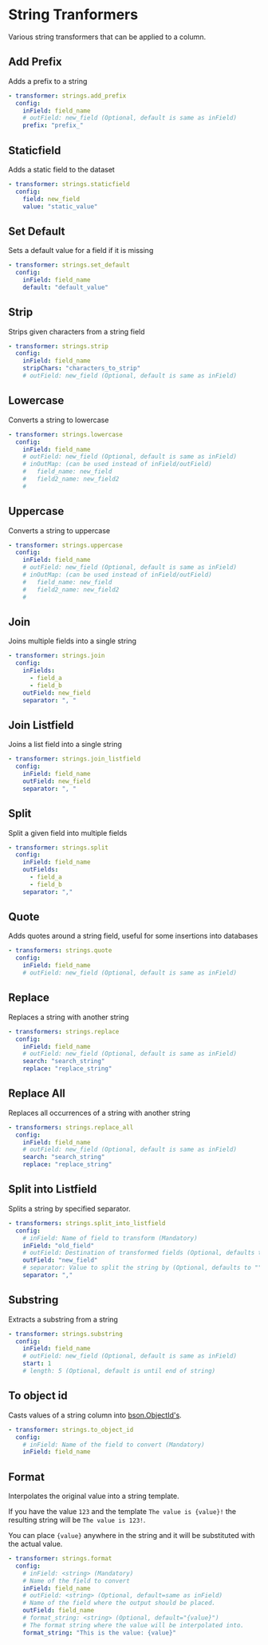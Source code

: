 # String Tranformers
Various string transformers that can be applied to a column.

## Add Prefix
Adds a prefix to a string

```yaml
- transformer: strings.add_prefix
  config:
    inField: field_name
    # outField: new_field (Optional, default is same as inField)
    prefix: "prefix_"
```

## Staticfield
Adds a static field to the dataset

```yaml
- transformer: strings.staticfield
  config:
    field: new_field
    value: "static_value"
```

## Set Default
Sets a default value for a field if it is missing

```yaml
- transformer: strings.set_default
  config:
    inField: field_name
    default: "default_value"
```

## Strip
Strips given characters from a string field

```yaml
- transformer: strings.strip
  config:
    inField: field_name
    stripChars: "characters_to_strip"
    # outField: new_field (Optional, default is same as inField)
```

## Lowercase
Converts a string to lowercase

```yaml
- transformer: strings.lowercase
  config:
    inField: field_name
    # outField: new_field (Optional, default is same as inField)
    # inOutMap: (can be used instead of inField/outField)
    #   field_name: new_field
    #   field2_name: new_field2
    # 
```

## Uppercase
Converts a string to uppercase

```yaml
- transformer: strings.uppercase
  config:
    inField: field_name
    # outField: new_field (Optional, default is same as inField)
    # inOutMap: (can be used instead of inField/outField)
    #   field_name: new_field
    #   field2_name: new_field2
    # 
```

## Join
Joins multiple fields into a single string

```yaml
- transformer: strings.join
  config:
    inFields:
      - field_a
      - field_b
    outField: new_field
    separator: ", "
```

## Join Listfield
Joins a list field into a single string

```yaml
- transformer: strings.join_listfield
  config:
    inField: field_name
    outField: new_field
    separator: ", "
```

## Split
Split a given field into multiple fields

```yaml
- transformer: strings.split
  config:
    inField: field_name
    outFields:
      - field_a
      - field_b
    separator: ","
```

## Quote
Adds quotes around a string field, useful for some insertions into databases

```yaml
- transformers: strings.quote
  config:
    inField: field_name
    # outField: new_field (Optional, default is same as inField)
```

## Replace
Replaces a string with another string

```yaml
- transformers: strings.replace
  config:
    inField: field_name
    # outField: new_field (Optional, default is same as inField)
    search: "search_string"
    replace: "replace_string"
```

## Replace All
Replaces all occurrences of a string with another string

```yaml
- transformers: strings.replace_all
  config:
    inField: field_name
    # outField: new_field (Optional, default is same as inField)
    search: "search_string"
    replace: "replace_string"
```
## Split into Listfield
Splits a string by specified separator.

```yaml
- transformers: strings.split_into_listfield
  config:
    # inField: Name of field to transform (Mandatory)
    inField: "old_field"
    # outField: Destination of transformed fields (Optional, defaults to value of inField)
    outField: "new_field"
    # separator: Value to split the string by (Optional, defaults to "")
    separator: ","
```

## Substring
Extracts a substring from a string

```yaml
- transformer: strings.substring
  config:
    inField: field_name
    # outField: new_field (Optional, default is same as inField)
    start: 1
    # length: 5 (Optional, default is until end of string)
```
## To object id
Casts values of a string column into [bson.ObjectId's](https://pymongo.readthedocs.io/en/stable/api/bson/objectid.html).

```yaml
- transformer: strings.to_object_id
  config:
    # inField: Name of the field to convert (Mandatory)
    inField: field_name

```

## Format
Interpolates the original value into a string template.

If you have the value `123` and the template `The value is {value}!` the resulting string will be `The value is 123!`.

You can place `{value}` anywhere in the string and it will be substituted with the actual value.

```yaml
- transformer: strings.format
  config:
    # inField: <string> (Mandatory)
    # Name of the field to convert
    inField: field_name
    # outField: <string> (Optional, default=same as inField)
    # Name of the field where the output should be placed.
    outField: field_name
    # format_string: <string> (Optional, default="{value}")
    # The format string where the value will be interpolated into.
    format_string: "This is the value: {value}"
```